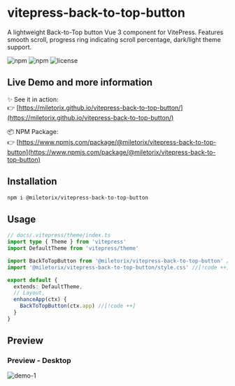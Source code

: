 # vitepress-back-to-top-button

A lightweight Back-to-Top button Vue 3 component for VitePress. Features smooth scroll, progress ring indicating scroll percentage, dark/light theme support.

![npm](https://img.shields.io/npm/v/@miletorix/vitepress-back-to-top-button) ![npm](https://img.shields.io/npm/dw/@miletorix/vitepress-back-to-top-button) ![license](https://img.shields.io/npm/l/@miletorix/vitepress-back-to-top-button)

## Live Demo and more information

✨ See it in action:  
👉 [https://miletorix.github.io/vitepress-back-to-top-button/](https://miletorix.github.io/vitepress-back-to-top-button/)

📦 NPM Package:  
👉 [https://www.npmjs.com/package/@miletorix/vitepress-back-to-top-button](https://www.npmjs.com/package/@miletorix/vitepress-back-to-top-button)

## Installation

```sh
npm i @miletorix/vitepress-back-to-top-button
```

## Usage

```typescript
// docs/.vitepress/theme/index.ts
import type { Theme } from 'vitepress'
import DefaultTheme from 'vitepress/theme'

import BackToTopButton from '@miletorix/vitepress-back-to-top-button' //[!code ++]
import '@miletorix/vitepress-back-to-top-button/style.css' //[!code ++]

export default {
  extends: DefaultTheme,
  // Layout,
  enhanceApp(ctx) {
    BackToTopButton(ctx.app) //[!code ++]
  }
}
```

## Preview

### Preview - Desktop

![demo-1](./assets/demo-1.gif)